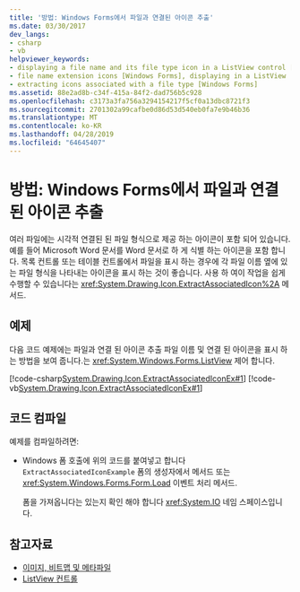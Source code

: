 ```yaml
---
title: '방법: Windows Forms에서 파일과 연결된 아이콘 추출'
ms.date: 03/30/2017
dev_langs:
- csharp
- vb
helpviewer_keywords:
- displaying a file name and its file type icon in a ListView control [Windows Forms]
- file name extension icons [Windows Forms], displaying in a ListView
- extracting icons associated with a file type [Windows Forms]
ms.assetid: 88e2ad8b-c34f-415a-84f2-dad756b5c928
ms.openlocfilehash: c3173a3fa756a3294154217f5cf0a13dbc8721f3
ms.sourcegitcommit: 2701302a99cafbe0d86d53d540eb0fa7e9b46b36
ms.translationtype: MT
ms.contentlocale: ko-KR
ms.lasthandoff: 04/28/2019
ms.locfileid: "64645407"
---
```

# <a name="how-to-extract-the-icon-associated-with-a-file-in-windows-forms"></a>방법: Windows Forms에서 파일과 연결된 아이콘 추출
여러 파일에는 시각적 연결된 된 파일 형식으로 제공 하는 아이콘이 포함 되어 있습니다. 예를 들어 Microsoft Word 문서를 Word 문서로 하 게 식별 하는 아이콘을 포함 합니다. 목록 컨트롤 또는 테이블 컨트롤에서 파일을 표시 하는 경우에 각 파일 이름 옆에 있는 파일 형식을 나타내는 아이콘을 표시 하는 것이 좋습니다. 사용 하 여이 작업을 쉽게 수행할 수 있습니다는 <xref:System.Drawing.Icon.ExtractAssociatedIcon%2A> 메서드.  
  
## <a name="example"></a>예제  
 다음 코드 예제에는 파일과 연결 된 아이콘 추출 파일 이름 및 연결 된 아이콘을 표시 하는 방법을 보여 줍니다.는 <xref:System.Windows.Forms.ListView> 제어 합니다.  
  
 [!code-csharp[System.Drawing.Icon.ExtractAssociatedIconEx#1](~/samples/snippets/csharp/VS_Snippets_Winforms/System.Drawing.Icon.ExtractAssociatedIconEx/CS/Form1.cs#1)]
 [!code-vb[System.Drawing.Icon.ExtractAssociatedIconEx#1](~/samples/snippets/visualbasic/VS_Snippets_Winforms/System.Drawing.Icon.ExtractAssociatedIconEx/VB/Form1.vb#1)]  
  
## <a name="compiling-the-code"></a>코드 컴파일  
 예제를 컴파일하려면:  
  
- Windows 폼 호출에 위의 코드를 붙여넣고 합니다 `ExtractAssociatedIconExample` 폼의 생성자에서 메서드 또는 <xref:System.Windows.Forms.Form.Load> 이벤트 처리 메서드.  
  
     폼을 가져옵니다는 있는지 확인 해야 합니다 <xref:System.IO> 네임 스페이스입니다.  
  
## <a name="see-also"></a>참고자료

- [이미지, 비트맵 및 메타파일](images-bitmaps-and-metafiles.md)
- [ListView 컨트롤](../controls/listview-control-windows-forms.md)
